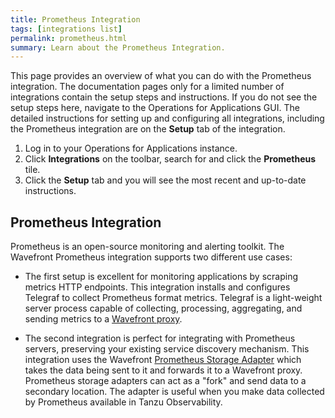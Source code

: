 ```yaml
---
title: Prometheus Integration
tags: [integrations list]
permalink: prometheus.html
summary: Learn about the Prometheus Integration.
---
```


This page provides an overview of what you can do with the Prometheus integration. The documentation pages only for a limited number of integrations contain the setup steps and instructions. If you do not see the setup steps here, navigate to the Operations for Applications GUI. The detailed instructions for setting up and configuring all integrations, including the Prometheus integration are on the **Setup** tab of the integration.

1. Log in to your Operations for Applications instance. 
2. Click **Integrations** on the toolbar, search for and click the **Prometheus** tile. 
3. Click the **Setup** tab and you will see the most recent and up-to-date instructions.

## Prometheus Integration

Prometheus is an open-source monitoring and alerting toolkit. The Wavefront Prometheus integration supports two different use cases:

* The first setup is excellent for monitoring applications by scraping metrics HTTP endpoints. This integration installs and configures Telegraf to collect Prometheus format metrics. Telegraf is a light-weight server process capable of collecting, processing, aggregating, and sending metrics to a [Wavefront proxy](https://docs.wavefront.com/proxies.html).

* The second integration is perfect for integrating with Prometheus servers, preserving your existing service discovery mechanism. This integration uses the Wavefront [Prometheus Storage Adapter](https://github.com/wavefrontHQ/prometheus-storage-adapter) which takes the data being sent to it and forwards it to a Wavefront proxy. Prometheus storage adapters can act as a "fork" and send data to a secondary location. The adapter is useful when you make data collected by Prometheus available in Tanzu Observability.




